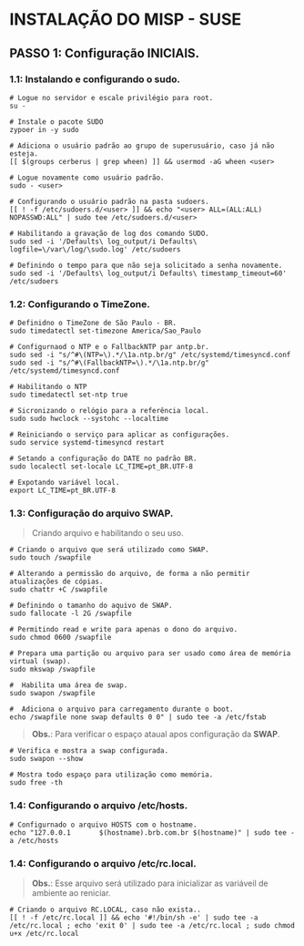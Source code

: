 # INSTALAÇÃO DO MISP - SUSE

## PASSO 1: Configuração INICIAIS.

### 1.1: Instalando e configurando o sudo.
```
# Logue no servidor e escale privilégio para root.
su -

# Instale o pacote SUDO
zypoer in -y sudo

# Adiciona o usuário padrão ao grupo de superusuário, caso já não esteja.
[[ $(groups cerberus | grep wheen) ]] && usermod -aG wheen <user>

# Logue novamente como usuário padrão.
sudo - <user>

# Configurando o usuário padrão na pasta sudoers.
[[ ! -f /etc/sudoers.d/<user> ]] && echo "<user> ALL=(ALL:ALL) NOPASSWD:ALL" | sudo tee /etc/sudoers.d/<user>

# Habilitando a gravação de log dos comando SUDO.
sudo sed -i '/Defaults\ log_output/i Defaults\ logfile=\/var\/log/\sudo.log' /etc/sudoers

# Definindo o tempo para que não seja solicitado a senha novamente.
sudo sed -i '/Defaults\ log_output/i Defaults\ timestamp_timeout=60' /etc/sudoers
```

### 1.2: Configurando o TimeZone.
```
# Definidno o TimeZone de São Paulo - BR.
sudo timedatectl set-timezone America/Sao_Paulo

# Configurnaod o NTP e o FallbackNTP par antp.br.
sudo sed -i "s/^#\(NTP=\).*/\1a.ntp.br/g" /etc/systemd/timesyncd.conf
sudo sed -i "s/^#\(FallbackNTP=\).*/\1a.ntp.br/g" /etc/systemd/timesyncd.conf

# Habilitando o NTP
sudo timedatectl set-ntp true

# Sicronizando o relógio para a referência local.
sudo sudo hwclock --systohc --localtime

# Reiniciando o serviço para aplicar as configurações.
sudo service systemd-timesyncd restart

# Setando a configuração do DATE no padrão BR.
sudo localectl set-locale LC_TIME=pt_BR.UTF-8

# Expotando variável local.
export LC_TIME=pt_BR.UTF-8
```

### 1.3: Configuração do arquivo **SWAP**.

> Criando arquivo e habilitando o seu uso.
```
# Criando o arquivo que será utilizado como SWAP.
sudo touch /swapfile

# Alterando a permissão do arquivo, de forma a não permitir atualizações de cópias.
sudo chattr +C /swapfile

# Definindo o tamanho do aquivo de SWAP.
sudo fallocate -l 2G /swapfile

# Permitindo read e write para apenas o dono do arquivo.
sudo chmod 0600 /swapfile

# Prepara uma partição ou arquivo para ser usado como área de memória virtual (swap).
sudo mkswap /swapfile

#  Habilita uma área de swap.
sudo swapon /swapfile

#  Adiciona o arquivo para carregamento durante o boot.
echo /swapfile none swap defaults 0 0" | sudo tee -a /etc/fstab
```

> **Obs.**: Para verificar o espaço ataual apos configuração da **SWAP**.
```
# Verifica e mostra a swap configurada.
sudo swapon --show

# Mostra todo espaço para utilização como memória.
sudo free -th
```

### 1.4: Configurando o arquivo /etc/hosts.
```
# Configurnado o arquivo HOSTS com o hostname.
echo "127.0.0.1       $(hostname).brb.com.br $(hostname)" | sudo tee -a /etc/hosts
```

### 1.4: Configurando o arquivo /etc/rc.local.
> **Obs.**: Esse arquivo será utilizado para inicializar as variáveil de ambiente ao reniciar.
```
# Criando o arquivo RC.LOCAL, caso não exista..
[[ ! -f /etc/rc.local ]] && echo '#!/bin/sh -e' | sudo tee -a /etc/rc.local ; echo 'exit 0' | sudo tee -a /etc/rc.local ; sudo chmod u+x /etc/rc.local
```















